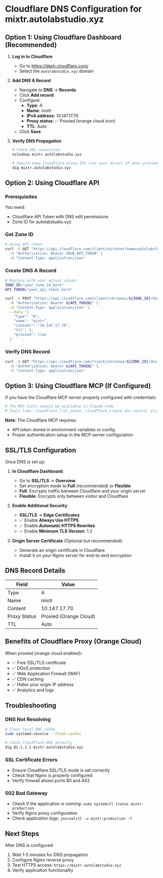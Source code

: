# Cloudflare DNS Configuration for mixtr.autolabstudio.xyz

## Option 1: Using Cloudflare Dashboard (Recommended)

1. **Log in to Cloudflare**
   - Go to https://dash.cloudflare.com/
   - Select the `autolabstudio.xyz` domain

2. **Add DNS A Record**
   - Navigate to **DNS** → **Records**
   - Click **Add record**
   - Configure:
     - **Type**: A
     - **Name**: mixtr
     - **IPv4 address**: 10.147.17.70
     - **Proxy status**: ✅ Proxied (orange cloud icon)
     - **TTL**: Auto
   - Click **Save**

3. **Verify DNS Propagation**
   ```bash
   # Check DNS resolution
   nslookup mixtr.autolabstudio.xyz

   # Should show Cloudflare proxy IPs (not your direct IP when proxied)
   dig mixtr.autolabstudio.xyz
   ```

## Option 2: Using Cloudflare API

### Prerequisites
You need:
- Cloudflare API Token with DNS edit permissions
- Zone ID for autolabstudio.xyz

### Get Zone ID
```bash
# Using API token
curl -X GET "https://api.cloudflare.com/client/v4/zones?name=autolabstudio.xyz" \
  -H "Authorization: Bearer YOUR_API_TOKEN" \
  -H "Content-Type: application/json"
```

### Create DNS A Record
```bash
# Replace with your actual values
ZONE_ID="your_zone_id_here"
API_TOKEN="your_api_token_here"

curl -X POST "https://api.cloudflare.com/client/v4/zones/${ZONE_ID}/dns_records" \
  -H "Authorization: Bearer ${API_TOKEN}" \
  -H "Content-Type: application/json" \
  --data '{
    "type": "A",
    "name": "mixtr",
    "content": "10.147.17.70",
    "ttl": 1,
    "proxied": true
  }'
```

### Verify DNS Record
```bash
curl -X GET "https://api.cloudflare.com/client/v4/zones/${ZONE_ID}/dns_records?name=mixtr.autolabstudio.xyz" \
  -H "Authorization: Bearer ${API_TOKEN}" \
  -H "Content-Type: application/json"
```

## Option 3: Using Cloudflare MCP (If Configured)

If you have the Cloudflare MCP server properly configured with credentials:

```bash
# The MCP tools should be available in Claude Code
# Tools like: cloudflare_list_zones, cloudflare_create_dns_record, etc.
```

**Note**: The Cloudflare MCP requires:
- API token stored in environment variables or config
- Proper authentication setup in the MCP server configuration

## SSL/TLS Configuration

Once DNS is set up:

1. **In Cloudflare Dashboard**:
   - Go to **SSL/TLS** → **Overview**
   - Set encryption mode to **Full** (recommended) or **Flexible**
   - **Full**: Encrypts traffic between Cloudflare and your origin server
   - **Flexible**: Encrypts only between visitor and Cloudflare

2. **Enable Additional Security**:
   - **SSL/TLS** → **Edge Certificates**
   - ✅ Enable **Always Use HTTPS**
   - ✅ Enable **Automatic HTTPS Rewrites**
   - ✅ Enable **Minimum TLS Version**: 1.2

3. **Origin Server Certificate** (Optional but recommended):
   - Generate an origin certificate in Cloudflare
   - Install it on your Nginx server for end-to-end encryption

## DNS Record Details

| Field | Value |
|-------|-------|
| Type | A |
| Name | mixtr |
| Content | 10.147.17.70 |
| Proxy Status | Proxied (Orange Cloud) |
| TTL | Auto |

## Benefits of Cloudflare Proxy (Orange Cloud)

When proxied (orange cloud enabled):
- ✅ Free SSL/TLS certificate
- ✅ DDoS protection
- ✅ Web Application Firewall (WAF)
- ✅ CDN caching
- ✅ Hides your origin IP address
- ✅ Analytics and logs

## Troubleshooting

### DNS Not Resolving
```bash
# Clear local DNS cache
sudo systemd-resolve --flush-caches

# Check Cloudflare DNS directly
dig @1.1.1.1 mixtr.autolabstudio.xyz
```

### SSL Certificate Errors
- Ensure Cloudflare SSL/TLS mode is set correctly
- Check that Nginx is properly configured
- Verify firewall allows ports 80 and 443

### 502 Bad Gateway
- Check if the application is running: `sudo systemctl status mixtr-production`
- Verify Nginx proxy configuration
- Check application logs: `journalctl -u mixtr-production -f`

## Next Steps

After DNS is configured:
1. Wait 1-5 minutes for DNS propagation
2. Configure Nginx reverse proxy
3. Test HTTPS access: `https://mixtr.autolabstudio.xyz`
4. Verify application functionality
